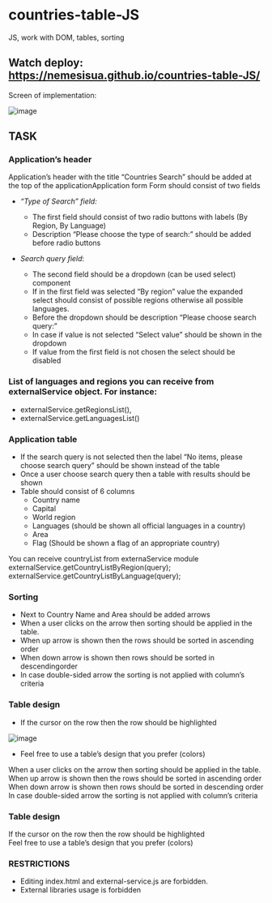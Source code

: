 # countries-table-JS

JS, work with DOM, tables, sorting

## Watch deploy: https://nemesisua.github.io/countries-table-JS/

Screen of implementation:

![image](https://github.com/NemesisUA/countries-table-JS/assets/70847593/4523b8e2-c58d-4fe4-8f2f-2a2f488a3fab)

## TASK

### Application’s header

Application’s header with the title “Countries Search” should be added at the top of the applicationApplication form
Form should consist of two fields
- *“Type of Search” field:*  
  - The first field should consist of two radio buttons with labels (By Region, By Language)
  - Description “Please choose the type of search:” should be added before radio buttons

- *Search query field*:    
  + The second field should be a dropdown (can be used select) component
  + If in the first field was selected “By region” value the expanded select should consist of possible regions otherwise all possible languages.
  + Before the dropdown should be description “Please choose search query:”
  + In case if value is not selected “Select value” should be shown in the dropdown
  + If value from the first field is not chosen the select should be disabled

### List of languages and regions you can receive from externalService object. For instance:

- externalService.getRegionsList(), 
- externalService.getLanguagesList()

### Application table

- If the search query is not selected then the label “No items, please choose search query” should be shown instead of the table
- Once a user choose search query then a table with results should be shown
- Table should consist of 6 columns
  - Country name
  - Capital
  - World region
  - Languages (should be shown all official languages in a 
country)
  - Area
  - Flag (Should be shown a flag of an appropriate country)

You can receive countryList from externaService module
externalService.getCountryListByRegion(query);
externalService.getCountryListByLanguage(query);

### Sorting

- Next to Country Name and Area should be added arrows
- When a user clicks on the arrow then sorting should be applied in the table. 
- When up arrow is shown then the rows should be sorted in ascending order
- When down arrow is shown then rows should be sorted in descendingorder
- In case double-sided arrow the sorting is not applied with column’s criteria

### Table design

- If the cursor on the row then the row should be highlighted

![image](https://github.com/NemesisUA/countries-table-JS/assets/70847593/19054709-f727-4717-98dc-f4f2209dd82d)

- Feel free to use a table’s design that you prefer (colors)
  
When a user clicks on the arrow then sorting should be applied in the table.  
When up arrow is shown then the rows should be sorted in ascending order
When down arrow is shown then rows should be sorted in descending order
In case double-sided arrow the sorting is not applied with column’s criteria
 
### Table design

If the cursor on the row then the row should be highlighted	 
Feel free to use a table’s design that you prefer (colors)
 
### RESTRICTIONS
-	Editing index.html and external-service.js are forbidden.
-	External libraries usage is forbidden

